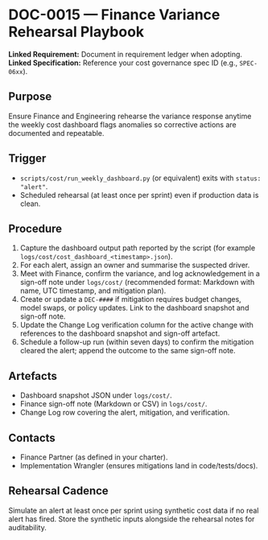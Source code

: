 # DOC-0015 — Finance Variance Rehearsal Playbook

**Linked Requirement:** Document in requirement ledger when adopting.  
**Linked Specification:** Reference your cost governance spec ID (e.g., `SPEC-06xx`).

## Purpose
Ensure Finance and Engineering rehearse the variance response anytime the weekly cost dashboard flags anomalies so corrective actions are documented and repeatable.

## Trigger
- `scripts/cost/run_weekly_dashboard.py` (or equivalent) exits with `status: "alert"`.
- Scheduled rehearsal (at least once per sprint) even if production data is clean.

## Procedure
1. Capture the dashboard output path reported by the script (for example `logs/cost/cost_dashboard_<timestamp>.json`).
2. For each alert, assign an owner and summarise the suspected driver.
3. Meet with Finance, confirm the variance, and log acknowledgement in a sign-off note under `logs/cost/` (recommended format: Markdown with name, UTC timestamp, and mitigation plan).
4. Create or update a `DEC-####` if mitigation requires budget changes, model swaps, or policy updates. Link to the dashboard snapshot and sign-off note.
5. Update the Change Log verification column for the active change with references to the dashboard snapshot and sign-off artefact.
6. Schedule a follow-up run (within seven days) to confirm the mitigation cleared the alert; append the outcome to the same sign-off note.

## Artefacts
- Dashboard snapshot JSON under `logs/cost/`.
- Finance sign-off note (Markdown or CSV) in `logs/cost/`.
- Change Log row covering the alert, mitigation, and verification.

## Contacts
- Finance Partner (as defined in your charter).
- Implementation Wrangler (ensures mitigations land in code/tests/docs).

## Rehearsal Cadence
Simulate an alert at least once per sprint using synthetic cost data if no real alert has fired. Store the synthetic inputs alongside the rehearsal notes for auditability.
